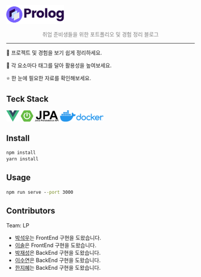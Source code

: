 <img src="images/logo-black.png" style="zoom:15%;"/>

<p align=center>
    <span style="color: gray">취업 준비생들을 위한 포트폴리오 및 경험 정리 블로그</span>
</p>

----



<p align=left>
    <p>📃 프로젝트 및 경험을 보기 쉽게 정리하세요.</p>
    <p>🔖 각 요소마다 태그를 달아 활용성을 높여보세요.</p>
    <p>⭐ 한 눈에 필요한 자료를 확인해보세요.</p>
</p>



## Teck Stack

<div>
    <img src="images/vue js.png" height="30">
    <img src="images/spring boot.png" height="30">
    <img src="images/jpa.png" height="30">
    <img src="images/docker.png" height="30">
</div>



## Install

```cmd
npm install
yarn install
```



## Usage

```cmd
npm run serve --port 3000
```



## Contributors

Team: LP

* [박석우](https://lab.ssafy.com/pseokwooo)는 FrontEnd 구현을 도왔습니다.
* [이솔](https://lab.ssafy.com/tedy55)은 FrontEnd 구현을 도왔습니다.
* [박재성](https://lab.ssafy.com/wotjd4305)은 BackEnd 구현을 도왔습니다.
* [이수연](https://lab.ssafy.com/qkdqnwpwp)은 BackEnd 구현을 도왔습니다.
* [한지혜](https://lab.ssafy.com/hangji0124)는 BackEnd 구현을 도왔습니다.

